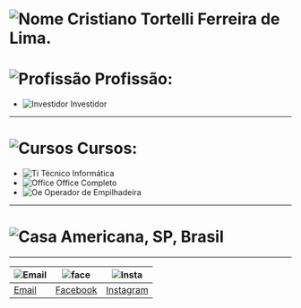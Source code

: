 # ![Nome](http://learncodeonline.in/mascot.png) Cristiano Tortelli Ferreira de Lima.
# ![Profissão](https://www.quicktransportsolutions.com/images/favicon.ico) Profissão:
* ![Investidor](https://ratingbitcoin.com/wp-content/uploads/2016/03/3chat-bitcoin.png) Investidor
---

# ![Cursos](https://hscprojects.com/wp-content/uploads/2017/10/book-16-245565.png) Cursos:

* ![Ti](https://img.informer.com/icons/png/16/3561/3561440.png) Técnico Informática
* ![Office](https://encrypted-tbn0.gstatic.com/images?q=tbn:ANd9GcQ2eYGSZHuiG4_XwyzmQTE_cuNXKIZrmpDaE0MvOsBjeTctx5v8yg) Office Completo
* ![Oe](https://i.cashbacksrv.com/quidco_com/p/static/uploads/a/img/merchant/favicons/16/easyterra-car-hire.png?uft=1561388500) Operador de Empilhadeira

---

# ![Casa](https://image4.owler.com/logo/town-of-hillsboro-beach_owler_20160227_142008_large.png) Americana, SP, Brasil
 
***
|![Email](http://freedownloadscenter.com/icons/png/32/1670/1670360.png)|![face](https://www.visiblelogic.com/blog/wp-content/uploads/2012/11/facebook_32.png)|![Insta](http://iradex.net/wp-content/uploads/2018/10/instagram-logo.png)|
|------|---------|----------|
|[Email](mailto:hoornettmonster@gmail.com)|[Facebook](https://www.facebook.com/tortellee)|[Instagram](https://www.instagram.com/cristiano.tortellii/)       

